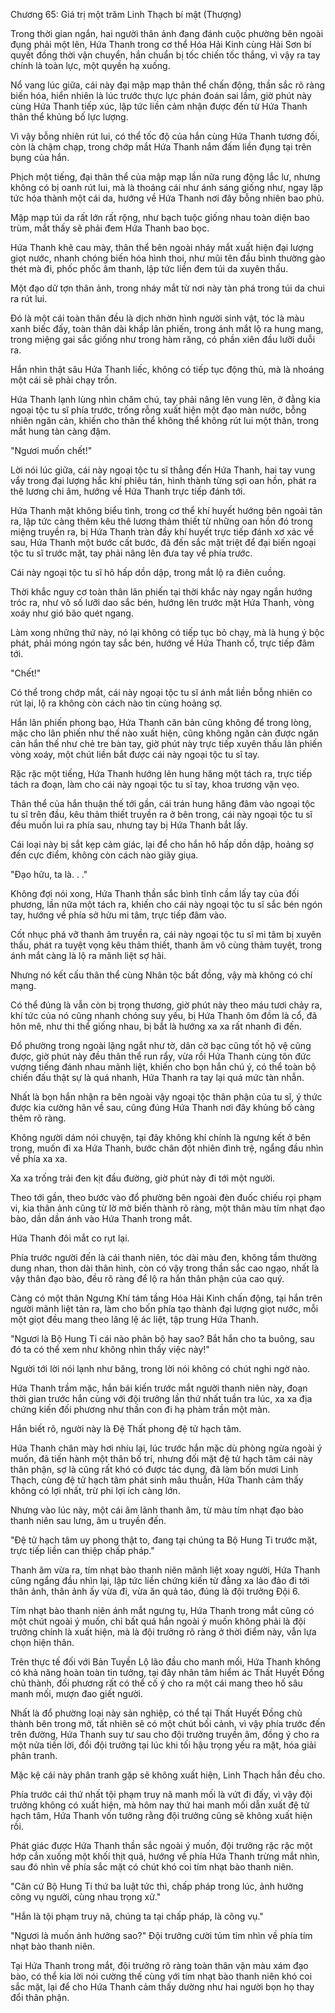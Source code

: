 




Chương 65: Giá trị một trăm Linh Thạch bí mật (Thượng)


Trong thời gian ngắn, hai người thân ảnh đang đánh cuộc phường bên ngoài đụng phải một lên, Hứa Thanh trong cơ thể Hóa Hải Kinh cùng Hải Sơn bí quyết đồng thời vận chuyển, hắn chuẩn bị tốc chiến tốc thắng, vì vậy ra tay chính là toàn lực, một quyền hạ xuống.

Nổ vang lúc giữa, cái này đại mập mạp thân thể chấn động, thần sắc rõ ràng biến hóa, hiển nhiên là lúc trước thực lực phán đoán sai lầm, giờ phút này cùng Hứa Thanh tiếp xúc, lập tức liền cảm nhận được đến từ Hứa Thanh thân thể khủng bố lực lượng.

Vì vậy bỗng nhiên rút lui, có thể tốc độ của hắn cùng Hứa Thanh tương đối, còn là chậm chạp, trong chớp mắt Hứa Thanh nắm đấm liền đụng tại trên bụng của hắn.

Phịch một tiếng, đại thân thể của mập mạp lần nữa rung động lắc lư, nhưng không có bị oanh rút lui, mà là thoáng cái như ánh sáng giống như, ngay lập tức hóa thành một cái da, hướng về Hứa Thanh nơi đây bỗng nhiên bao phủ.

Mập mạp túi da rất lớn rất rộng, như bạch tuộc giống nhau toàn diện bao trùm, mắt thấy sẽ phải đem Hứa Thanh bao bọc.

Hứa Thanh khẽ cau mày, thân thể bên ngoài nháy mắt xuất hiện đại lượng giọt nước, nhanh chóng biến hóa hình thoi, như mũi tên đầu bình thường gào thét mà đi, phốc phốc âm thanh, lập tức liền đem túi da xuyên thấu.

Một đạo dữ tợn thân ảnh, trong nháy mắt từ nơi này tàn phá trong túi da chui ra rút lui.

Đó là một cái toàn thân đều là dịch nhờn hình người sinh vật, tóc là màu xanh biếc đấy, toàn thân dài khắp lân phiến, trong ánh mắt lộ ra hung mang, trong miệng gai sắc giống như trong hàm răng, có phần xiên đầu lưỡi duỗi ra.

Hắn nhìn thật sâu Hứa Thanh liếc, không có tiếp tục động thủ, mà là nhoáng một cái sẽ phải chạy trốn.

Hứa Thanh lạnh lùng nhìn chăm chú, tay phải nâng lên vung lên, ở đằng kia ngoại tộc tu sĩ phía trước, trống rỗng xuất hiện một đạo màn nước, bỗng nhiên ngăn cản, khiến cho thân thể không thể không rút lui một thân, trong mắt hung tàn càng đậm.

"Ngươi muốn chết!"

Lời nói lúc giữa, cái này ngoại tộc tu sĩ thẳng đến Hứa Thanh, hai tay vung vẩy trong đại lượng hắc khí phiêu tán, hình thành từng sợi oan hồn, phát ra thê lương chi âm, hướng về Hứa Thanh trực tiếp đánh tới.

Hứa Thanh mặt không biểu tình, trong cơ thể khí huyết hướng bên ngoài tản ra, lập tức càng thêm kêu thê lương thảm thiết từ những oan hồn đó trong miệng truyền ra, bị Hứa Thanh tràn đầy khí huyết trực tiếp đánh xơ xác về sau, Hứa Thanh một bước cất bước, đã đến sắc mặt triệt để đại biến ngoại tộc tu sĩ trước mặt, tay phải nâng lên đưa tay về phía trước.

Cái này ngoại tộc tu sĩ hô hấp dồn dập, trong mắt lộ ra điên cuồng.

Thời khắc nguy cơ toàn thân lân phiến tại thời khắc này ngay ngắn hướng tróc ra, như vô số lưỡi dao sắc bén, hướng lên trước mặt Hứa Thanh, vòng xoáy như gió bão quét ngang.

Làm xong những thứ này, nó lại không có tiếp tục bỏ chạy, mà là hung ý bộc phát, phải móng ngón tay sắc bén, hướng về Hứa Thanh cổ, trực tiếp đâm tới.

"Chết!"

Có thể trong chớp mắt, cái này ngoại tộc tu sĩ ánh mắt liền bỗng nhiên co rút lại, lộ ra không còn cách nào tin cùng hoảng sợ.

Hắn lân phiến phong bạo, Hứa Thanh căn bản cũng không để trong lòng, mặc cho lân phiến như thế nào xuất hiện, cũng không ngăn cản được ngăn cản hắn thế như chẻ tre bàn tay, giờ phút này trực tiếp xuyên thấu lân phiến vòng xoáy, một chút liền bắt được cái này ngoại tộc tu sĩ tay.

Rặc rặc một tiếng, Hứa Thanh hướng lên hung hăng một tách ra, trực tiếp tách ra đoạn, làm cho cái này ngoại tộc tu sĩ tay, khoa trương vặn vẹo.

Thân thể của hắn thuận thế tới gần, cái trán hung hăng đâm vào ngoại tộc tu sĩ trên đầu, kêu thảm thiết truyền ra ở bên trong, cái này ngoại tộc tu sĩ đều muốn lui ra phía sau, nhưng tay bị Hứa Thanh bắt lấy.

Cái loại này bị sắt kẹp cảm giác, lại để cho hắn hô hấp dồn dập, hoảng sợ đến cực điểm, không còn cách nào giãy giụa.

"Đạo hữu, ta là. . ."

Không đợi nói xong, Hứa Thanh thần sắc bình tĩnh cầm lấy tay của đối phương, lần nữa một tách ra, khiến cho cái này ngoại tộc tu sĩ sắc bén ngón tay, hướng về phía sở hửu mi tâm, trực tiếp đâm vào.

Cốt nhục phá vỡ thanh âm truyền ra, cái này ngoại tộc tu sĩ mi tâm bị xuyên thấu, phát ra tuyệt vọng kêu thảm thiết, thanh âm vô cùng thảm tuyệt, trong ánh mắt càng là lộ ra mãnh liệt sợ hãi.

Nhưng nó kết cấu thân thể cùng Nhân tộc bất đồng, vậy mà không có chí mạng.

Có thể đúng là vẫn còn bị trọng thương, giờ phút này theo máu tươi chảy ra, khí tức của nó cũng nhanh chóng suy yếu, bị Hứa Thanh ôm đồm là cổ, đã hôn mê, như thi thể giống nhau, bị bắt là hướng xa xa rất nhanh đi đến.

Đổ phường trong ngoài lặng ngắt như tờ, dân cờ bạc cũng tốt hộ vệ cũng được, giờ phút này đều thân thể run rẩy, vừa rồi Hứa Thanh cùng tôn đức vượng tiếng đánh nhau mãnh liệt, khiến cho bọn hắn chú ý, có thể toàn bộ chiến đấu thật sự là quá nhanh, Hứa Thanh ra tay lại quá mức tàn nhẫn.

Nhất là bọn hắn nhận ra bên ngoài vậy ngoại tộc thân phận của tu sĩ, ý thức được kia cường hãn về sau, cũng đúng Hứa Thanh nơi đây khủng bố càng thêm rõ ràng.

Không người dám nói chuyện, tại đây không khí chính là ngưng kết ở bên trong, muốn đi xa Hứa Thanh, bước chân đột nhiên đình trệ, ngẩng đầu nhìn về phía xa xa.

Xa xa trống trải đen kịt đầu đường, giờ phút này đi tới một người.

Theo tới gần, theo bước vào đổ phường bên ngoài đèn đuốc chiếu rọi phạm vi, kia thân ảnh cũng từ lờ mờ biến thành rõ ràng, một thân màu tím nhạt đạo bào, dần dần ánh vào Hứa Thanh trong mắt.

Hứa Thanh đôi mắt co rụt lại.

Phía trước người đến là cái thanh niên, tóc dài màu đen, không tầm thường dung nhan, thon dài thân hình, còn có vậy trong thần sắc cao ngạo, nhất là vậy thân đạo bào, đều rõ ràng để lộ ra hắn thân phận của cao quý.

Càng có một thân Ngưng Khí tám tầng Hóa Hải Kinh chấn động, tại hắn trên người mãnh liệt tản ra, làm cho bốn phía tạo thành đại lượng giọt nước, mỗi một giọt đều mang theo lăng lệ ác liệt, tập trung Hứa Thanh.

"Ngươi là Bộ Hung Ti cái nào phân bộ hay sao? Bắt hắn cho ta buông, sau đó ta có thể xem như không nhìn thấy việc này!"

Người tới lời nói lạnh như băng, trong lời nói không có chút nghi ngờ nào.

Hứa Thanh trầm mặc, hắn bái kiến trước mắt người thanh niên này, đoạn thời gian trước hắn cùng với đội trưởng lần thứ nhất tuần tra lúc, xa xa địa chứng kiến đối phương như thần con đi hạ phàm trần một màn.

Hắn biết rõ, người này là Đệ Thất phong đệ tử hạch tâm.

Hứa Thanh chân mày hơi nhíu lại, lúc trước hắn mặc dù phòng ngừa ngoài ý muốn, đã tiến hành một thân bố trí, nhưng đối mặt đệ tử hạch tâm cái này thân phận, sợ là cũng rất khó có được tác dụng, đã làm bốn mươi Linh Thạch, cùng đệ tử hạch tâm phát sinh mâu thuẫn, Hứa Thanh cảm thấy không có lợi nhất, trừ phi lợi ích càng lớn.

Nhưng vào lúc này, một cái âm lãnh thanh âm, từ màu tím nhạt đạo bào thanh niên sau lưng, âm u truyền đến.

"Đệ tử hạch tâm uy phong thật to, đang tại chúng ta Bộ Hung Ti trước mặt, trực tiếp liền can thiệp chấp pháp."

Thanh âm vừa ra, tím nhạt bào thanh niên mãnh liệt xoay người, Hứa Thanh cũng ngẩng đầu nhìn lại, lập tức liền chứng kiến từ đằng xa lảo đảo đi tới thân ảnh, thân ảnh ấy vừa đi, vừa ăn quả táo, đúng là đội trưởng Đội 6.

Tím nhạt bào thanh niên ánh mắt ngưng tụ, Hứa Thanh trong mắt cũng có một chút ngoài ý muốn, chỉ bất quá hắn ngoài ý muốn không phải là đội trưởng chính là xuất hiện, mà là đội trưởng rõ ràng ở thời điểm này, vẫn lựa chọn hiện thân.

Trên thực tế đối với Bản Tuyền Lộ lão đầu cho manh mối, Hứa Thanh không có khả năng hoàn toàn tin tưởng, tại đây nhân tâm hiểm ác Thất Huyết Đồng chủ thành, đối phương rất có thể cố ý cho ra một cái mang theo hố sâu manh mối, mượn đao giết người.

Nhất là đổ phường loại này sản nghiệp, có thể tại Thất Huyết Đồng chủ thành bên trong mở, tất nhiên sẽ có một chút bối cảnh, vì vậy phía trước đến trên đường, Hứa Thanh suy tư sau cho đội trưởng truyền âm, đồng ý cho ra một nửa tiền lời, đổi đội trưởng tại lúc khi tối hậu trọng yếu ra mặt, hóa giải phân tranh.

Mặc kệ cái này phân tranh gặp sẽ không xuất hiện, Linh Thạch hắn đều cho.

Phía trước cái thứ nhất tội phạm truy nã manh mối là vứt đi đấy, vì vậy đội trưởng không có xuất hiện, mà hôm nay thứ hai manh mối dẫn xuất đệ tử hạch tâm, Hứa Thanh vốn tưởng rằng đội trưởng cũng sẽ không xuất hiện rồi.

Phát giác được Hứa Thanh thần sắc ngoài ý muốn, đội trưởng rặc rặc một hớp cắn xuống một khối thịt quả, hướng về phía Hứa Thanh trừng mắt nhìn, sau đó nhìn về phía sắc mặt có chút khó coi tím nhạt bào thanh niên.

"Căn cứ Bộ Hung Ti thứ ba luật tức thì, chấp pháp trong lúc, ảnh hưởng công vụ người, cùng nhau trọng xử."

"Hắn là tội phạm truy nã, chúng ta tại chấp pháp, là công vụ."

"Ngươi là muốn ảnh hưởng sao?" Đội trưởng cười tủm tỉm nhìn về phía tím nhạt bào thanh niên.

Tại Hứa Thanh trong mắt, đội trưởng rõ ràng toàn thân vận màu xám đạo bào, có thể kia lời nói cường thế cùng với tím nhạt bào thanh niên khó coi sắc mặt, lại để cho Hứa Thanh cảm thấy dường như hai người bọn họ thay đổi thân phận.




